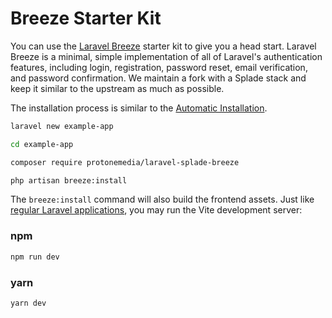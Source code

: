 # Breeze Starter Kit

You can use the [Laravel Breeze](https://laravel.com/docs/9.x/starter-kits#laravel-breeze) starter kit to give you a head start. Laravel Breeze is a minimal, simple implementation of all of Laravel's authentication features, including login, registration, password reset, email verification, and password confirmation. We maintain a fork with a Splade stack and keep it similar to the upstream as much as possible.

The installation process is similar to the [Automatic Installation](/automatic-installation.md).

```bash
laravel new example-app

cd example-app

composer require protonemedia/laravel-splade-breeze

php artisan breeze:install
```

The `breeze:install` command will also build the frontend assets. Just like [regular Laravel applications](https://laravel.com/docs/9.x/vite#running-vite), you may run the Vite development server:

### npm

```bash
npm run dev
```

### yarn

```bash
yarn dev
```
